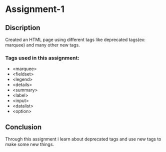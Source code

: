 # Assignment-1

## Discription
Created an HTML page using different tags like deprecated tags(ex: marquee) and many other new tags.

### Tags used in this assignment:
* &lt;marquee&gt;
* &lt;fieldset&gt;
* &lt;legend&gt;
* &lt;details&gt;
* &lt;summary&gt;
* &lt;label&gt;
* &lt;input&gt;
* &lt;datalist&gt;
* &lt;option&gt;

## Conclusion
Through this assignment i learn about deprecated tags and use new tags to make some new things.
